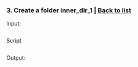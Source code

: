 ### <a id='task_3'>3. Create a folder inner_dir_1</a>  |  [Back to list](#back_to_list)

Input:
``` bash

```

Script
```

```

Output:
```

```
